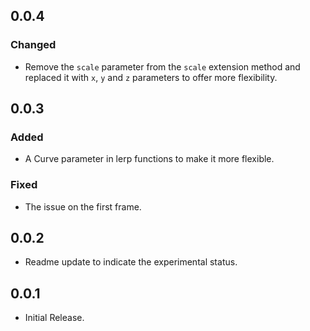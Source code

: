 ## 0.0.4

### Changed

* Remove the `scale` parameter from the `scale` extension method and replaced it with `x`, `y` and `z` parameters to offer more flexibility.

## 0.0.3
### Added
* A Curve parameter in lerp functions to make it more flexible.

### Fixed
* The issue on the first frame.

## 0.0.2
* Readme update to indicate the experimental status.

## 0.0.1
* Initial Release.
